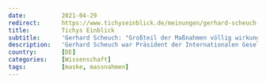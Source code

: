 ```yaml
---
date:          2021-04-29
redirect:      https://www.tichyseinblick.de/meinungen/gerhard-scheuch-grossteil-der-massnahmen-voellig-wirkungslos/
title:         Tichys Einblick
subtitle:      'Gerhard Scheuch: "Großteil der Maßnahmen völlig wirkungslos"'
description:   'Gerhard Scheuch war Präsident der Internationalen Gesellschaft für Aerosole in der Medizin. Hier erläutert er, wie und wo sich das Corona-Virus in Wirklichkeit verbreitet. Die Erkenntnisse stellen das Verständnis der Pandemie auf den Kopf - doch die Politik ignoriert die Erkenntnisse.'
country:       [DE]
categories:    [Wissenschaft]
tags:          [maske, massnahmen]
---
```

